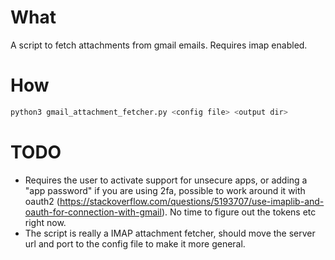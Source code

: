 # What
A script to fetch attachments from gmail emails. Requires imap enabled.

# How
```bash
python3 gmail_attachment_fetcher.py <config file> <output dir>
```

# TODO
* Requires the user to activate support for unsecure apps, or adding a "app password" if you are using 2fa, possible to work around it with oauth2 (https://stackoverflow.com/questions/5193707/use-imaplib-and-oauth-for-connection-with-gmail). No time to figure out the tokens etc right now.
* The script is really a IMAP attachment fetcher, should move the server url and port to the config file to make it more general.

